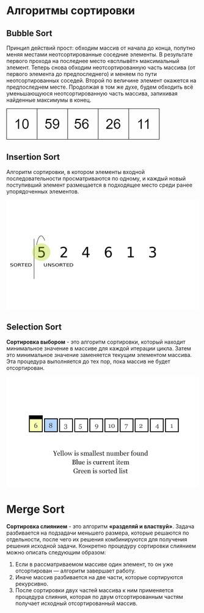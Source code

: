 # Алгоритмы сортировки

## Bubble Sort

Принцип действий прост: обходим массив от начала до конца, попутно меняя местами неотсортированные соседние элементы. В результате первого прохода на последнее место «всплывёт» максимальный элемент. Теперь снова обходим неотсортированную часть массива (от первого элемента до предпоследнего) и меняем по пути неотсортированных соседей. Второй по величине элемент окажется на предпоследнем месте. Продолжая в том же духе, будем обходить всё уменьшающуюся неотсортированную часть массива, запихивая найденные максимумы в конец.

![Alt Text](https://github.com/kaarenina/AlgorithmWorkshop/blob/SortingAlgorithms/SortingAlgorithms/images/bubbleSort.gif)


## Insertion Sort

Алгоритм сортировки, в котором элементы входной последовательности просматриваются по одному, и каждый новый поступивший элемент размещается в подходящее место среди ранее упорядоченных элементов.

![Alt Text](https://github.com/kaarenina/AlgorithmWorkshop/blob/SortingAlgorithms/SortingAlgorithms/images/insertionSort.gif)


## Selection Sort

**Сортировка выбором** - это алгоритм сортировки, который находит минимальное значение в массиве для каждой итерации цикла. Затем это минимальное значение заменяется текущим элементом массива. Эта процедура выполняется до тех пор, пока массив не будет отсортирован.

![](https://github.com/kaarenina/AlgorithmWorkshop/blob/SortingAlgorithms/SortingAlgorithms/images/selectionSort.gif)

# Merge Sort

**Сортировка слиянием** - это алгоритм **«разделяй и властвуй»**. Задача разбивается на подзадачи меньшего размера, которые решаются по отдельности, после чего их решения комбинируются для получения решения исходной задачи. Конкретно процедуру сортировки слиянием можно описать следующим образом:

1. Если в рассматриваемом массиве один элемент, то он уже отсортирован — алгоритм завершает работу.
2. Иначе массив разбивается на две части, которые сортируются рекурсивно.
3. После сортировки двух частей массива к ним применяется процедура слияния, которая по двум отсортированным частям получает исходный отсортированный массив.


